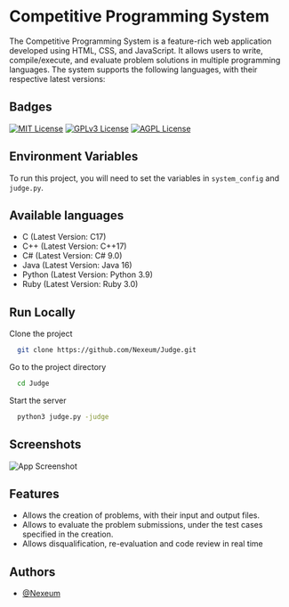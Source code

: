 # Competitive Programming System

The Competitive Programming System is a feature-rich web application developed using HTML, CSS, and JavaScript. It allows users to write, compile/execute, and evaluate problem solutions in multiple programming languages. The system supports the following languages, with their respective latest versions:

## Badges

[![MIT License](https://img.shields.io/badge/License-MIT-green.svg)](https://choosealicense.com/licenses/mit/)
[![GPLv3 License](https://img.shields.io/badge/License-GPL%20v3-yellow.svg)](https://opensource.org/licenses/)
[![AGPL License](https://img.shields.io/badge/license-AGPL-blue.svg)](http://www.gnu.org/licenses/agpl-3.0)


## Environment Variables

To run this project, you will need to set the variables in `system_config` and `judge.py`.


## Available languages

- C (Latest Version: C17)
- C++ (Latest Version: C++17)
- C# (Latest Version: C# 9.0)
- Java (Latest Version: Java 16)
- Python (Latest Version: Python 3.9)
- Ruby (Latest Version: Ruby 3.0)

## Run Locally

Clone the project

```bash
  git clone https://github.com/Nexeum/Judge.git
```

Go to the project directory

```bash
  cd Judge
```

Start the server

```bash
  python3 judge.py -judge
```


## Screenshots

![App Screenshot](https://iq.opengenus.org/content/images/2021/04/Coding-Judge-1.jpg)

## Features

- Allows the creation of problems, with their input and output files. 
- Allows to evaluate the problem submissions, under the test cases specified in the creation.
- Allows disqualification, re-evaluation and code review in real time


## Authors

- [@Nexeum](https://www.github.com/nexeum)

